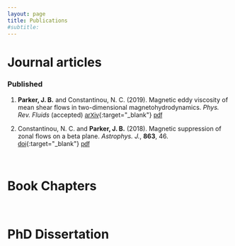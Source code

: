 ```yaml
---
layout: page
title: Publications
#subtitle:
---
```


# Journal articles

### Published

1. **Parker, J. B.** and Constantinou, N. C. (2019). Magnetic eddy viscosity of mean shear flows in two-dimensional magnetohydrodynamics. _Phys. Rev. Fluids_ (accepted) [<span class="btn btn-success btn-xs{{end}}" style="font-family:sans-serif;">arXiv</span>][arxiv:1902.01105]{:target="_blank"} [<span class="btn btn-primary btn-xs{{end}}" style="font-family:sans-serif;">pdf</span>][magneticviscosity2019]

1. Constantinou, N. C. and **Parker, J. B.** (2018). Magnetic suppression of zonal flows on a beta plane. _Astrophys. J._, **863**, 46. [<span class="btn btn-info btn-xs{{end}}" style="font-family:sans-serif;">doi</span>][magneticsuppression2018-doi]{:target="_blank"} [<span class="btn btn-primary btn-xs{{end}}" style="font-family:sans-serif;">pdf</span>][magneticsuppression2018]

<br> 

# Book Chapters

<br>

# PhD Dissertation

[magneticviscosity2019]: magneticviscosity2019.pdf
[magneticsuppression2018]: magneticsuppression2018.pdf

[arxiv:1902.01105]: https://arxiv.org/abs/1902.01105

[magneticsuppression2018-doi]: https://doi.org/10.3847/1538-4357/aace53
